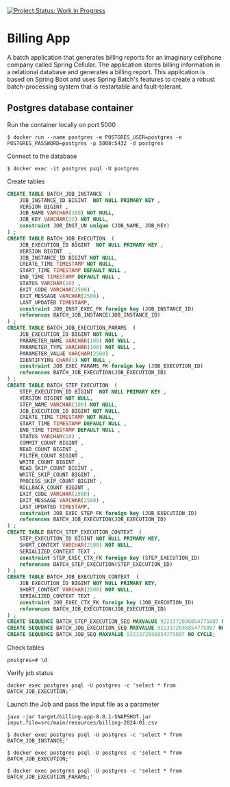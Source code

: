 [![Project Status: Work in Progress](https://img.shields.io/badge/Project%20Status-Work%20in%20Progress-orange.svg)](https://img.shields.io/badge/Project%20Status-Work%20in%20Progress-orange.svg)

# Billing App

A batch application that generates billing reports for an imaginary cellphone company called Spring Cellular. The application stores billing information in a relational database and generates a billing report. This application is based on Spring Boot and uses Spring Batch's features to create a robust batch-processing system that is restartable and fault-tolerant.

## Postgres database container

Run the container locally on port 5000
```
$ docker run --name postgres -e POSTGRES_USER=postgres -e POSTGRES_PASSWORD=postgres -p 5000:5432 -d postgres
```

Connect to the database
```
$ docker exec -it postgres psql -U postgres
```

Create tables
```sql
CREATE TABLE BATCH_JOB_INSTANCE  (
    JOB_INSTANCE_ID BIGINT  NOT NULL PRIMARY KEY ,
    VERSION BIGINT ,
    JOB_NAME VARCHAR(100) NOT NULL,
    JOB_KEY VARCHAR(32) NOT NULL,
    constraint JOB_INST_UN unique (JOB_NAME, JOB_KEY)
) ;
CREATE TABLE BATCH_JOB_EXECUTION  (
    JOB_EXECUTION_ID BIGINT  NOT NULL PRIMARY KEY ,
    VERSION BIGINT  ,
    JOB_INSTANCE_ID BIGINT NOT NULL,
    CREATE_TIME TIMESTAMP NOT NULL,
    START_TIME TIMESTAMP DEFAULT NULL ,
    END_TIME TIMESTAMP DEFAULT NULL ,
    STATUS VARCHAR(10) ,
    EXIT_CODE VARCHAR(2500) ,
    EXIT_MESSAGE VARCHAR(2500) ,
    LAST_UPDATED TIMESTAMP,
    constraint JOB_INST_EXEC_FK foreign key (JOB_INSTANCE_ID)
    references BATCH_JOB_INSTANCE(JOB_INSTANCE_ID)
) ;
CREATE TABLE BATCH_JOB_EXECUTION_PARAMS  (
    JOB_EXECUTION_ID BIGINT NOT NULL ,
    PARAMETER_NAME VARCHAR(100) NOT NULL ,
    PARAMETER_TYPE VARCHAR(100) NOT NULL ,
    PARAMETER_VALUE VARCHAR(2500) ,
    IDENTIFYING CHAR(1) NOT NULL ,
    constraint JOB_EXEC_PARAMS_FK foreign key (JOB_EXECUTION_ID)
    references BATCH_JOB_EXECUTION(JOB_EXECUTION_ID)
) ;
CREATE TABLE BATCH_STEP_EXECUTION  (
    STEP_EXECUTION_ID BIGINT  NOT NULL PRIMARY KEY ,
    VERSION BIGINT NOT NULL,
    STEP_NAME VARCHAR(100) NOT NULL,
    JOB_EXECUTION_ID BIGINT NOT NULL,
    CREATE_TIME TIMESTAMP NOT NULL,
    START_TIME TIMESTAMP DEFAULT NULL ,
    END_TIME TIMESTAMP DEFAULT NULL ,
    STATUS VARCHAR(10) ,
    COMMIT_COUNT BIGINT ,
    READ_COUNT BIGINT ,
    FILTER_COUNT BIGINT ,
    WRITE_COUNT BIGINT ,
    READ_SKIP_COUNT BIGINT ,
    WRITE_SKIP_COUNT BIGINT ,
    PROCESS_SKIP_COUNT BIGINT ,
    ROLLBACK_COUNT BIGINT ,
    EXIT_CODE VARCHAR(2500) ,
    EXIT_MESSAGE VARCHAR(2500) ,
    LAST_UPDATED TIMESTAMP,
    constraint JOB_EXEC_STEP_FK foreign key (JOB_EXECUTION_ID)
    references BATCH_JOB_EXECUTION(JOB_EXECUTION_ID)
) ;
CREATE TABLE BATCH_STEP_EXECUTION_CONTEXT  (
    STEP_EXECUTION_ID BIGINT NOT NULL PRIMARY KEY,
    SHORT_CONTEXT VARCHAR(2500) NOT NULL,
    SERIALIZED_CONTEXT TEXT ,
    constraint STEP_EXEC_CTX_FK foreign key (STEP_EXECUTION_ID)
    references BATCH_STEP_EXECUTION(STEP_EXECUTION_ID)
) ;
CREATE TABLE BATCH_JOB_EXECUTION_CONTEXT  (
    JOB_EXECUTION_ID BIGINT NOT NULL PRIMARY KEY,
    SHORT_CONTEXT VARCHAR(2500) NOT NULL,
    SERIALIZED_CONTEXT TEXT ,
    constraint JOB_EXEC_CTX_FK foreign key (JOB_EXECUTION_ID)
    references BATCH_JOB_EXECUTION(JOB_EXECUTION_ID)
) ;
CREATE SEQUENCE BATCH_STEP_EXECUTION_SEQ MAXVALUE 9223372036854775807 NO CYCLE;
CREATE SEQUENCE BATCH_JOB_EXECUTION_SEQ MAXVALUE 9223372036854775807 NO CYCLE;
CREATE SEQUENCE BATCH_JOB_SEQ MAXVALUE 9223372036854775807 NO CYCLE;
```

Check tables
```
postgres=# \d
```

Verify job status
```
docker exec postgres psql -U postgres -c 'select * from BATCH_JOB_EXECUTION;'
```

Launch the Job and pass the input file as a parameter
```
java -jar target/billing-app-0.0.1-SNAPSHOT.jar input.file=src/main/resources/billing-2024-01.csv
```

```
$ docker exec postgres psql -U postgres -c 'select * from BATCH_JOB_INSTANCE;'
```

```
$ docker exec postgres psql -U postgres -c 'select * from BATCH_JOB_EXECUTION;'
```

```
$ docker exec postgres psql -U postgres -c 'select * from BATCH_JOB_EXECUTION_PARAMS;'
```